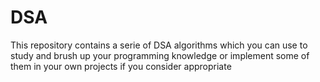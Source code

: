 # DSA
This repository contains a serie of DSA algorithms which you can use to study and brush up your programming knowledge or implement some of them in your own projects if you consider appropriate 
